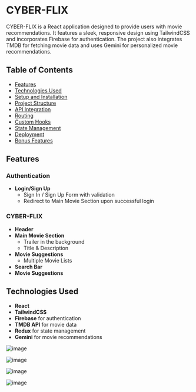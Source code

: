 # CYBER-FLIX

CYBER-FLIX is a React application designed to provide users with movie recommendations. It features a sleek, responsive design using TailwindCSS and incorporates Firebase for authentication. The project also integrates TMDB for fetching movie data and uses Gemini for personalized movie recommendations.

## Table of Contents

- [Features](#features)
- [Technologies Used](#technologies-used)
- [Setup and Installation](#setup-and-installation)
- [Project Structure](#project-structure)
- [API Integration](#api-integration)
- [Routing](#routing)
- [Custom Hooks](#custom-hooks)
- [State Management](#state-management)
- [Deployment](#deployment)
- [Bonus Features](#bonus-features)

## Features

### Authentication
- **Login/Sign Up**
  - Sign In / Sign Up Form with validation
  - Redirect to Main Movie Section upon successful login

### CYBER-FLIX
- **Header**
- **Main Movie Section**
  - Trailer in the background
  - Title & Description
- **Movie Suggestions**
  - Multiple Movie Lists
- **Search Bar**
- **Movie Suggestions**

## Technologies Used

- **React**
- **TailwindCSS**
- **Firebase** for authentication
- **TMDB API** for movie data
- **Redux** for state management
- **Gemini** for movie recommendations


![image](https://github.com/user-attachments/assets/f6b73205-3890-4a2f-b958-615fcfe74d5b)

![image](https://github.com/user-attachments/assets/66c3491d-9365-448e-9b8f-ea8008dab36f)

![image](https://github.com/user-attachments/assets/707e9a88-7e0e-4b02-a8cd-48ea6a0b557e)

![image](https://github.com/user-attachments/assets/0f9bf22f-3aa7-4372-97f5-c42399a952e2)




